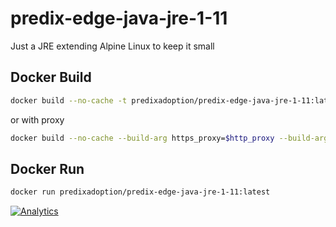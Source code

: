 # predix-edge-java-jre-1-11
Just a JRE extending Alpine Linux to keep it small


## Docker Build

```bash
docker build --no-cache -t predixadoption/predix-edge-java-jre-1-11:latest -f Dockerfile .
```

or with proxy

```bash
docker build --no-cache --build-arg https_proxy=$http_proxy --build-arg no_proxy=$no_proxy --build-arg http_proxy=$http_proxy -t predixadoption/predix-edge-java-jre-1-11:latest -f Dockerfile .
```

## Docker Run

```bash
docker run predixadoption/predix-edge-java-jre-1-11:latest 
```

[![Analytics](https://predix-beacon.appspot.com/UA-82773213-1/predix-edge-java-jre-1-8/readme?pixel)](https://github.com/PredixDev)
